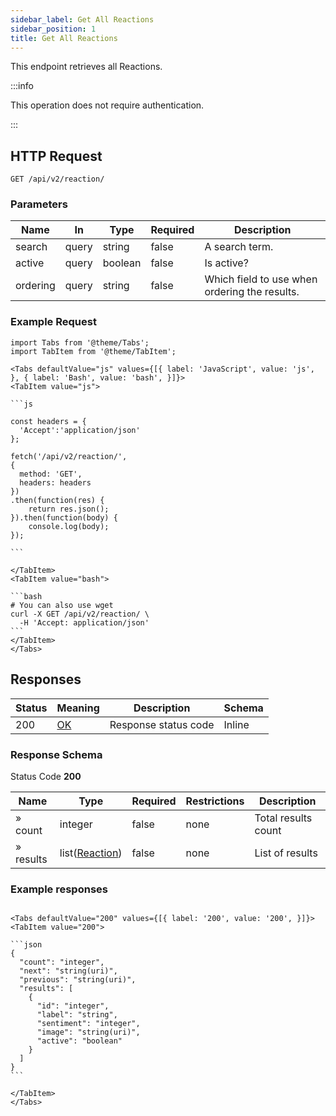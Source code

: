 ```yaml
---
sidebar_label: Get All Reactions
sidebar_position: 1
title: Get All Reactions
---
```


This endpoint retrieves all Reactions.


:::info

This operation does not require authentication.

:::


## HTTP Request

`GET /api/v2/reaction/`

### Parameters

| Name     | In    | Type    | Required | Description                                   |
|----------|-------|---------|----------|-----------------------------------------------|
| search   | query | string  | false    | A search term.                                |
| active   | query | boolean | false    | Is active?                                    |
| ordering | query | string  | false    | Which field to use when ordering the results. |

### Example Request

````mdx-code-block
import Tabs from '@theme/Tabs';
import TabItem from '@theme/TabItem';

<Tabs defaultValue="js" values={[{ label: 'JavaScript', value: 'js', }, { label: 'Bash', value: 'bash', }]}>
<TabItem value="js">

```js

const headers = {
  'Accept':'application/json'
};

fetch('/api/v2/reaction/',
{
  method: 'GET',
  headers: headers
})
.then(function(res) {
    return res.json();
}).then(function(body) {
    console.log(body);
});

```

</TabItem>
<TabItem value="bash">

```bash
# You can also use wget
curl -X GET /api/v2/reaction/ \
  -H 'Accept: application/json' 
```
</TabItem>
</Tabs>
````

## Responses

| Status | Meaning                                                 | Description | Schema |
|--------|---------------------------------------------------------|-------------|--------|
| 200    | [OK](https://tools.ietf.org/html/rfc7231#section-6.3.1) | Response status code        | Inline |

### Response Schema

Status Code **200**

| Name       | Type                                                     | Required | Restrictions | Description         |
|------------|----------------------------------------------------------|----------|--------------|---------------------|
| » count    | integer                                                  | false    | none         | Total results count |
| » results  | list([Reaction](/docs/apireference/v2/schemas/reaction)) | false    | none         | List of results     |

### Example responses


````mdx-code-block

<Tabs defaultValue="200" values={[{ label: '200', value: '200', }]}>
<TabItem value="200">

```json
{
  "count": "integer",
  "next": "string(uri)",
  "previous": "string(uri)",
  "results": [ 
    {
      "id": "integer",
      "label": "string",
      "sentiment": "integer",
      "image": "string(uri)",
      "active": "boolean"
    }
  ]
}
```

</TabItem>
</Tabs>
````




